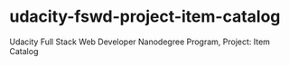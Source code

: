 # udacity-fswd-project-item-catalog
Udacity Full Stack Web Developer Nanodegree Program, Project: Item Catalog
